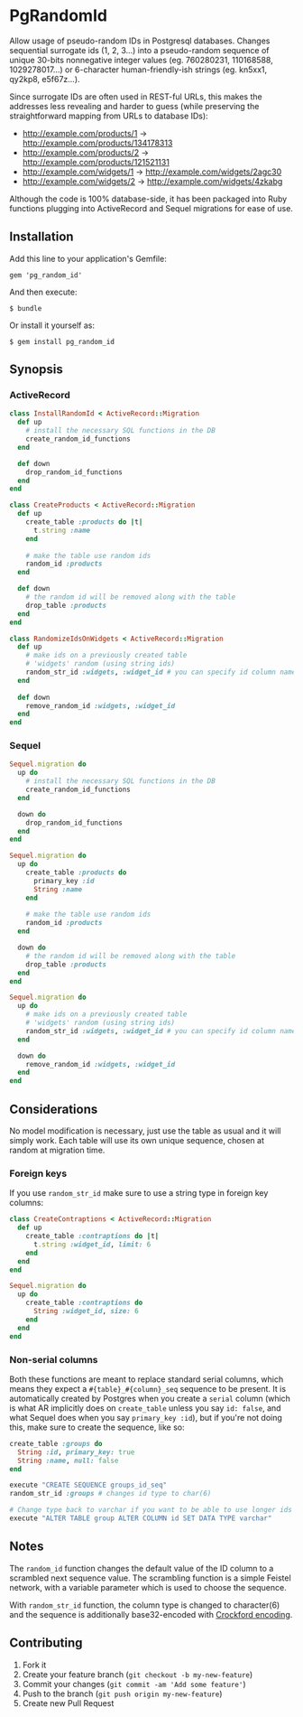 # PgRandomId

Allow usage of pseudo-random IDs in Postgresql databases.
Changes sequential surrogate ids (1, 2, 3...) into a pseudo-random
sequence of unique 30-bits nonnegative integer values (eg. 760280231, 110168588, 1029278017...)
or 6-character human-friendly-ish strings (eg. kn5xx1, qy2kp8, e5f67z...).

Since surrogate IDs are often used in REST-ful URLs, this makes the addresses less revealing and harder to guess
(while preserving the straightforward mapping from URLs to database IDs):

- http://example.com/products/1 → http://example.com/products/134178313
- http://example.com/products/2 → http://example.com/products/121521131
- http://example.com/widgets/1 → http://example.com/widgets/2agc30
- http://example.com/widgets/2 → http://example.com/widgets/4zkabg


Although the code is 100% database-side, it has been packaged into Ruby functions plugging 
into ActiveRecord and Sequel migrations for ease of use.

## Installation

Add this line to your application's Gemfile:

    gem 'pg_random_id'

And then execute:

    $ bundle

Or install it yourself as:

    $ gem install pg_random_id

## Synopsis

### ActiveRecord

```ruby
class InstallRandomId < ActiveRecord::Migration
  def up
    # install the necessary SQL functions in the DB
    create_random_id_functions
  end

  def down
    drop_random_id_functions
  end
end

class CreateProducts < ActiveRecord::Migration
  def up
    create_table :products do |t|
      t.string :name
    end
    
    # make the table use random ids
    random_id :products
  end

  def down
    # the random id will be removed along with the table
    drop_table :products
  end
end

class RandomizeIdsOnWidgets < ActiveRecord::Migration
  def up
    # make ids on a previously created table 
    # 'widgets' random (using string ids)
    random_str_id :widgets, :widget_id # you can specify id column name
  end
  
  def down
    remove_random_id :widgets, :widget_id
  end
end
```

### Sequel

```ruby
Sequel.migration do
  up do
    # install the necessary SQL functions in the DB
    create_random_id_functions
  end

  down do
    drop_random_id_functions
  end
end

Sequel.migration do
  up do
    create_table :products do
      primary_key :id
      String :name
    end
    
    # make the table use random ids
    random_id :products
  end

  down do
    # the random id will be removed along with the table
    drop_table :products
  end
end

Sequel.migration do
  up do
    # make ids on a previously created table 
    # 'widgets' random (using string ids)
    random_str_id :widgets, :widget_id # you can specify id column name
  end

  down do
    remove_random_id :widgets, :widget_id
  end
end
```

## Considerations

No model modification is necessary, just use the table as usual and it will simply work.
Each table will use its own unique sequence, chosen at random at migration time.

### Foreign keys

If you use `random_str_id` make sure to use a string type in 
foreign key columns:

```ruby
class CreateContraptions < ActiveRecord::Migration
  def up
    create_table :contraptions do |t|
      t.string :widget_id, limit: 6
    end
  end
end
```

```ruby
Sequel.migration do
  up do
    create_table :contraptions do
      String :widget_id, size: 6
    end
  end
end
```

### Non-serial columns

Both these functions are meant to replace standard serial columns, which means they expect a `#{table}_#{column}_seq`
sequence to be present. It is automatically created by Postgres when you create a `serial` column (which is what AR 
implicitly does on `create_table` unless you say `id: false`, and what Sequel does when you say `primary_key :id`),
but if you're not doing this, make sure to create the sequence, like so:

```ruby
create_table :groups do
  String :id, primary_key: true
  String :name, null: false
end

execute "CREATE SEQUENCE groups_id_seq"
random_str_id :groups # changes id type to char(6)

# Change type back to varchar if you want to be able to use longer ids (ie. not autogenerated)
execute "ALTER TABLE group ALTER COLUMN id SET DATA TYPE varchar"
```

## Notes

The `random_id` function changes the default value of the ID column to a scrambled next sequence value.
The scrambling function is a simple Feistel network, with a variable parameter which is used to choose the sequence.

With `random_str_id` function, the column type is changed to character(6)
and the sequence is additionally base32-encoded 
with [Crockford encoding](http://www.crockford.com/wrmg/base32.html).

## Contributing

1. Fork it
2. Create your feature branch (`git checkout -b my-new-feature`)
3. Commit your changes (`git commit -am 'Add some feature'`)
4. Push to the branch (`git push origin my-new-feature`)
5. Create new Pull Request
